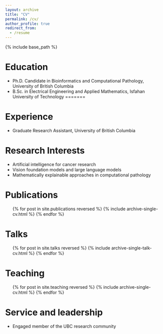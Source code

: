 ```yaml
---
layout: archive
title: "CV"
permalink: /cv/
author_profile: true
redirect_from:
  - /resume
---
```


{% include base_path %}

Education
======

* Ph.D. Candidate in Bioinformatics and Computational Pathology, University of British Columbia
* B.Sc. in Electrical Engineering and Applied Mathematics, Isfahan University of Technology
=======


Experience
======
* Graduate Research Assistant, University of British Columbia

Research Interests
======
* Artificial intelligence for cancer research
* Vision foundation models and large language models
* Mathematically explainable approaches in computational pathology

Publications
======
  <ul>{% for post in site.publications reversed %}
    {% include archive-single-cv.html %}
  {% endfor %}</ul>

Talks
======
  <ul>{% for post in site.talks reversed %}
    {% include archive-single-talk-cv.html  %}
  {% endfor %}</ul>

Teaching
======
  <ul>{% for post in site.teaching reversed %}
    {% include archive-single-cv.html %}
  {% endfor %}</ul>

Service and leadership
======
* Engaged member of the UBC research community
